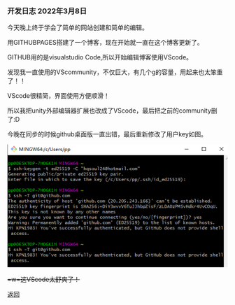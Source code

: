 ### 开发日志 2022年3月8日 ###

今天晚上终于学会了简单的网站创建和简单的编辑。

用GITHUBPAGES搭建了一个博客，现在开始就一直在这个博客更新了。

GITHUB用的是visualstudio Code,所以开始编辑博客使用VScode。

发现我一直使用的VScommunity，不仅巨大，有几个g的容量，用起来也太笨重了！！

VScode很精简，界面使用方便顺滑！

所以我把unity外部编辑器扩展也改成了VScode，最后把之前的community删了:D

今晚在同步的时候github桌面版一直出错，最后重新修改了用户key如图。

![202238](/assets/images/202238.png)





~~=w=这VScode太舒爽了！~~

[返回](./)











